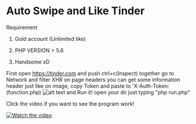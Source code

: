 # Auto Swipe and Like Tinder

Requirement
1. Gold account (Unlimited like)

2. PHP VERSION > 5.6
3. Handsome xD

First open https://tinder.com and push ctrl+c(Inspect) together go to Network and filter XHR on page headers you can get some information header just like on image, copy Token and paste to 'X-Auth-Token: (function.php)
![alt text](https://i.ibb.co/x3C6C0J/token.jpg)
and Run it! open your dir just typing "php run.php"

Click the video if you want to see the program work!

[![Watch the video](https://i.imgur.com/vKb2F1B.png)](https://streamable.com/4egd7)